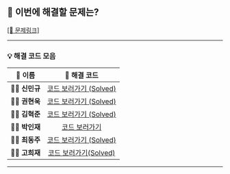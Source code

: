 ## 🎯 이번에 해결할 문제는?

[[🔗 문제링크]](https://www.acmicpc.net/problem/2164)

---

### 💡 해결 코드 모음

|  👤 **이름**  |  🔗 **해결 코드**  |
| :-----------: | :----------------: |
| 🧑‍💻 **신민규** | [코드 보러가기 (Solved)](https://github.com/uykm/algorithm-codes-java/blob/main/%EB%B0%B1%EC%A4%80/Silver/2164.%E2%80%85%EC%B9%B4%EB%93%9C2/%EC%B9%B4%EB%93%9C2.java) |
| 👨‍💻 **권현욱** | [코드 보러가기 (Solved)](https://github.com/woogie01/algorithm-java/blob/main/%EB%B0%B1%EC%A4%80/Silver/2164.%E2%80%85%EC%B9%B4%EB%93%9C2/%EC%B9%B4%EB%93%9C2.java) |
| 🧑‍💻 **김혁준** | [코드 보러가기 (Solved)](https://github.com/hyukjunkim1116/algorithm-baekjoon/blob/main/%EB%B0%B1%EC%A4%80/Silver/2164.%E2%80%85%EC%B9%B4%EB%93%9C2/%EC%B9%B4%EB%93%9C2.java) |
| 👨‍💻 **박인재** | [코드 보러가기](#) |
| 🧑‍💻 **최동주** | [코드 보러가기 (Solved)](https://github.com/dove9441/bj/blob/main/%EB%B0%B1%EC%A4%80/Silver/2164.%E2%80%85%EC%B9%B4%EB%93%9C2/%EC%B9%B4%EB%93%9C2.cc) |
| 👨‍💻 **고희재** | [코드 보러가기(Solved)](https://github.com/HUIJAEKO/Baekjoon/tree/main/%EB%B0%B1%EC%A4%80/Silver/2164.%E2%80%85%EC%B9%B4%EB%93%9C2) |

---
